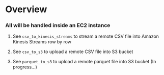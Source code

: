# Overview

### All will be handled inside an EC2 instance

1. See `csv_to_kinesis_streams` to stream a remote CSV file into Amazon Kinesis Streams row by row

2. See `csv_to_s3` to upload a remote CSV file into S3 bucket

3. See `parquet_to_s3` to upload a remote parquet file into S3 bucket (In progress...)
